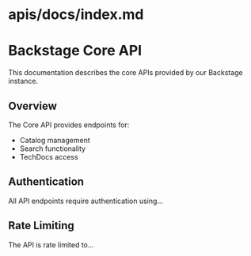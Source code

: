 # apis/docs/index.md
# Backstage Core API

This documentation describes the core APIs provided by our Backstage instance.

## Overview

The Core API provides endpoints for:
- Catalog management
- Search functionality
- TechDocs access

## Authentication

All API endpoints require authentication using...

## Rate Limiting

The API is rate limited to...